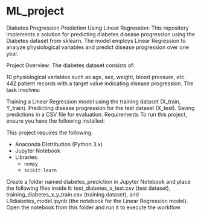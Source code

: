 # ML_project
Diabetes Progression Prediction Using Linear Regression:
This repository implements a solution for predicting diabetes disease progression using the Diabetes dataset from sklearn. The model employs Linear Regression to analyze physiological variables and predict disease progression over one year.

Project Overview:
The diabetes dataset consists of:

10 physiological variables such as age, sex, weight, blood pressure, etc.
442 patient records with a target value indicating disease progression.
The task involves:

Training a Linear Regression model using the training dataset (X_train, Y_train).
Predicting disease progression for the test dataset (X_test).
Saving predictions in a CSV file for evaluation.
Requirements
To run this project, ensure you have the following installed:

This project requires the following:
- Anaconda Distribution (Python 3.x)
- Jupyter Notebook
- Libraries:
  - `numpy`
  - `scikit-learn`
  
Create a folder named diabetes_prediction in Jupyter Notebook and place the following files inside it: test_diabetes_x_test.csv (test dataset), training_diabetes_x_y_train.csv (training dataset), and LRdiabetes_model.ipynb (the notebook for the Linear Regression model). Open the notebook from this folder and run it to execute the workflow.
